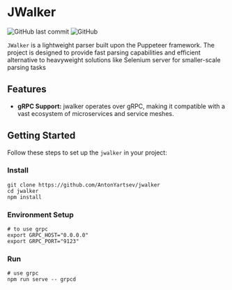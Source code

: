 # JWalker

![GitHub last commit](https://img.shields.io/github/last-commit/antonyartsev/jwalker)
![GitHub](https://img.shields.io/github/license/antonyartsev/jwalker)

`JWalker` is a lightweight parser built upon the Puppeteer framework. The project is designed to provide fast parsing capabilities and efficient alternative to heavyweight solutions like Selenium server for smaller-scale parsing tasks

## Features

- **gRPC Support:** jwalker operates over gRPC, making it compatible with a vast ecosystem of microservices and service meshes.

## Getting Started

Follow these steps to set up the `jwalker` in your project:

### Install

```shell
git clone https://github.com/AntonYartsev/jwalker
cd jwalker
npm install
```

### Environment Setup
```shell
# to use grpc
export GRPC_HOST="0.0.0.0"
export GRPC_PORT="9123"
```

### Run
```shell
# use grpc
npm run serve -- grpcd
```